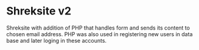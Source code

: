 # Shreksite v2
Shreksite with addition of PHP that handles form and sends its content to chosen email address.
PHP was also used in registering new users in data base and later loging in these accounts.
